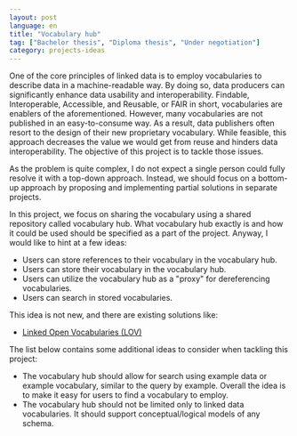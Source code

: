 ```yaml
---
layout: post
language: en
title: "Vocabulary hub"
tag: ["Bachelor thesis", "Diploma thesis", "Under negotiation"]
category: projects-ideas
---
```


One of the core principles of linked data is to employ vocabularies to describe data in a machine-readable way.
By doing so, data producers can significantly enhance data usability and interoperability.
Findable, Interoperable, Accessible, and Reusable, or FAIR in short, vocabularies are enablers of the aforementioned.
However, many vocabularies are not published in an easy-to-consume way.
As a result, data publishers often resort to the design of their new proprietary vocabulary.
While feasible, this approach decreases the value we would get from reuse and hinders data interoperability.
The objective of this project is to tackle those issues.

<!-- more -->

As the problem is quite complex, I do not expect a single person could fully resolve it with a top-down approach.
Instead, we should focus on a bottom-up approach by proposing and implementing partial solutions in separate projects.

In this project, we focus on sharing the vocabulary using a shared repository called vocabulary hub. 
What vocabulary hub exactly is and how it could be used should be specified as a part of the project.
Anyway, I would like to hint at a few ideas:
* Users can store references to their vocabulary in the vocabulary hub.
* Users can store their vocabulary in the vocabulary hub.
* Users can utilize the vocabulary hub as a "proxy" for dereferencing vocabularies.
* Users can search in stored vocabularies.

This idea is not new, and there are existing solutions like:
* [Linked Open Vocabularies (LOV)](https://lov.linkeddata.es/dataset/lov/)

The list below contains some additional ideas to consider when tackling this project:
* The vocabulary hub should allow for search using example data or example vocabulary, similar to the query by example.
  Overall the idea is to make it easy for users to find a vocabulary to employ.
* The vocabulary hub should not be limited only to linked data vocabularies. 
  It should support conceptual/logical models of any schema.

